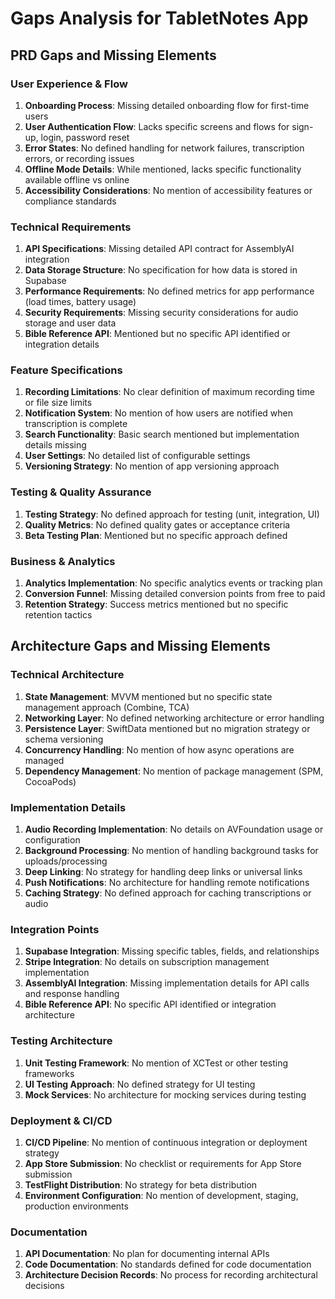 # Gaps Analysis for TabletNotes App

## PRD Gaps and Missing Elements

### User Experience & Flow
1. **Onboarding Process**: Missing detailed onboarding flow for first-time users
2. **User Authentication Flow**: Lacks specific screens and flows for sign-up, login, password reset
3. **Error States**: No defined handling for network failures, transcription errors, or recording issues
4. **Offline Mode Details**: While mentioned, lacks specific functionality available offline vs online
5. **Accessibility Considerations**: No mention of accessibility features or compliance standards

### Technical Requirements
1. **API Specifications**: Missing detailed API contract for AssemblyAI integration
2. **Data Storage Structure**: No specification for how data is stored in Supabase
3. **Performance Requirements**: No defined metrics for app performance (load times, battery usage)
4. **Security Requirements**: Missing security considerations for audio storage and user data
5. **Bible Reference API**: Mentioned but no specific API identified or integration details

### Feature Specifications
1. **Recording Limitations**: No clear definition of maximum recording time or file size limits
2. **Notification System**: No mention of how users are notified when transcription is complete
3. **Search Functionality**: Basic search mentioned but implementation details missing
4. **User Settings**: No detailed list of configurable settings
5. **Versioning Strategy**: No mention of app versioning approach

### Testing & Quality Assurance
1. **Testing Strategy**: No defined approach for testing (unit, integration, UI)
2. **Quality Metrics**: No defined quality gates or acceptance criteria
3. **Beta Testing Plan**: Mentioned but no specific approach defined

### Business & Analytics
1. **Analytics Implementation**: No specific analytics events or tracking plan
2. **Conversion Funnel**: Missing detailed conversion points from free to paid
3. **Retention Strategy**: Success metrics mentioned but no specific retention tactics

## Architecture Gaps and Missing Elements

### Technical Architecture
1. **State Management**: MVVM mentioned but no specific state management approach (Combine, TCA)
2. **Networking Layer**: No defined networking architecture or error handling
3. **Persistence Layer**: SwiftData mentioned but no migration strategy or schema versioning
4. **Concurrency Handling**: No mention of how async operations are managed
5. **Dependency Management**: No mention of package management (SPM, CocoaPods)

### Implementation Details
1. **Audio Recording Implementation**: No details on AVFoundation usage or configuration
2. **Background Processing**: No mention of handling background tasks for uploads/processing
3. **Deep Linking**: No strategy for handling deep links or universal links
4. **Push Notifications**: No architecture for handling remote notifications
5. **Caching Strategy**: No defined approach for caching transcriptions or audio

### Integration Points
1. **Supabase Integration**: Missing specific tables, fields, and relationships
2. **Stripe Integration**: No details on subscription management implementation
3. **AssemblyAI Integration**: Missing implementation details for API calls and response handling
4. **Bible Reference API**: No specific API identified or integration architecture

### Testing Architecture
1. **Unit Testing Framework**: No mention of XCTest or other testing frameworks
2. **UI Testing Approach**: No defined strategy for UI testing
3. **Mock Services**: No architecture for mocking services during testing

### Deployment & CI/CD
1. **CI/CD Pipeline**: No mention of continuous integration or deployment strategy
2. **App Store Submission**: No checklist or requirements for App Store submission
3. **TestFlight Distribution**: No strategy for beta distribution
4. **Environment Configuration**: No mention of development, staging, production environments

### Documentation
1. **API Documentation**: No plan for documenting internal APIs
2. **Code Documentation**: No standards defined for code documentation
3. **Architecture Decision Records**: No process for recording architectural decisions
